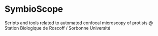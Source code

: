 # SymbioScope
Scripts and tools related to automated confocal microscopy of protists @ Station Biologique de Roscoff / Sorbonne Université
